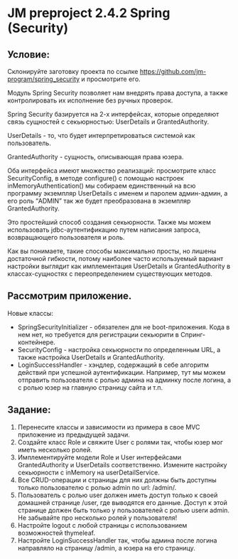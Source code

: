 # JM preproject 2.4.2 Spring (Security)

## Условие:

Склонируйте заготовку проекта по ссылке https://github.com/jm-program/spring_security и просмотрите его.

Модуль Spring Security позволяет нам внедрять права доступа, а также контролировать их исполнение без ручных проверок.

Spring Security базируется на 2-х интерфейсах, которые определяют связь сущностей с секьюрностью: UserDetails и GrantedAuthority.

UserDetails - то, что будет интерпретироваться системой как пользователь.

GrantedAuthority - сущность, описывающая права юзера.

Оба интерфейса имеют множество реализаций: просмотрите класс SecurityConfig, в методе configure() с помощью настроек inMemoryAuthentication() мы собираем единственный на всю программу экземпляр UserDetails с именем и паролем админ-админ, а его роль “ADMIN” так же будет преобразована в экземпляр GrantedAuthority.

Это простейший способ создания секьюрности. Также мы можем использовать jdbc-аутентификацию путем написания запроса, возвращающего пользователя и роль.

Как вы понимаете, такие способы максимально просты, но лишены достаточной гибкости, потому наиболее часто используемый вариант настройки выглядит как имплементация UserDetails и GrantedAuthority в классах-сущностях с переопределением существующих методов.

## Рассмотрим приложение.

Новые классы:
- SpringSecurityInitializer - обязателен для не boot-приложения. Кода в нем нет, но требуется для регистрации секьюрити в Спринг-контейнере.
- SecurityConfig - настройка секьюрности по определенным URL, а также настройка UserDetails и GrantedAuthority.
- LoginSuccessHandler - хэндлер, содержащий в себе алгоритм действий при успешной аутентификации. Например, тут мы можем отправить пользователя с ролью админа на админку после логина, а с ролью юзер на главную страницу сайта и т.п.

## Задание:
1. Перенесите классы и зависимости из примера в свое MVC приложение из предыдущей задачи.
2. Создайте класс Role и свяжите User с ролями так, чтобы юзер мог иметь несколько ролей.
3. Имплементируйте модели Role и User интерфейсами GrantedAuthority и UserDetails соответственно. Измените настройку секьюрности с inMemory на userDetailService.
4. Все CRUD-операции и страницы для них должны быть доступны только пользователю с ролью admin по url: /admin/.
5. Пользователь с ролью user должен иметь доступ только к своей домашней странице /user, где выводятся его данные. Доступ к этой странице должен быть только у пользователей с ролью userи admin. Не забывайте про несколько ролей у пользователя!
6. Настройте logout с любой страницы с использованием возможностей thymeleaf.
7. Настройте LoginSuccessHandler так, чтобы админа после логина направляло на страницу /admin, а юзера на его страницу.